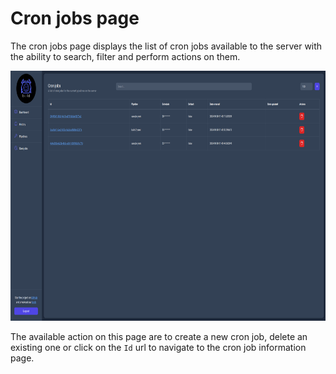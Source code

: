 # Cron jobs page

The cron jobs page displays the list of cron jobs available to the server with the ability to search, filter and perform actions on them.

<p align="center">
    <img style="text-align: center;" height="400" width="800" src="../../assets/ui/cron.png">
</p>

The available action on this page are to create a new cron job, delete an existing one or click on the `Id` url to navigate to the cron job information page.
